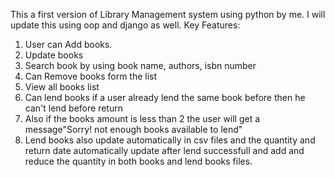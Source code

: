 This a first version of Library Management system using python by me. I will update this using oop and django as well.
Key Features:
1. User can Add books.
2. Update books
3. Search book by using book name, authors, isbn number
4. Can Remove books form the list
5. View all books list
6. Can lend books if a user already lend the same book before then he can't lend before return
7. Also if the books amount is less than 2 the user will get a message"Sorry! not enough books available to lend"
8. Lend books also update automatically in csv files and the quantity and return date automatically update after lend successfull and add and reduce the quantity in both books and lend books files. 
